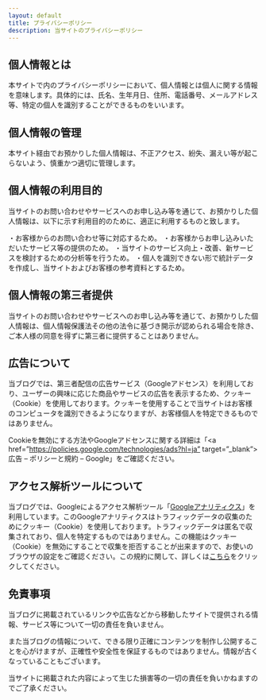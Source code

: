 ```yaml
---
layout: default
title: プライバシーポリシー
description: 当サイトのプライバシーポリシー
---
```


## 個人情報とは

本サイトで内のプライバシーポリシーにおいて、個人情報とは個人に関する情報を意味します。具体的には、氏名、生年月日、住所、電話番号、メールアドレス等、特定の個人を識別することができるものをいいます。

## 個人情報の管理

本サイト経由でお預かりした個人情報は、不正アクセス、紛失、漏えい等が起こらないよう、慎重かつ適切に管理します。

## 個人情報の利用目的

当サイトのお問い合わせやサービスへのお申し込み等を通じて、お預かりした個人情報は、以下に示す利用目的のために、適正に利用するものと致します。

・お客様からのお問い合わせ等に対応するため。
・お客様からお申し込みいただいたサービス等の提供のため。
・当サイトのサービス向上・改善、新サービスを検討するための分析等を行うため。
・個人を識別できない形で統計データを作成し、当サイトおよびお客様の参考資料とするため。

## 個人情報の第三者提供

当サイトのお問い合わせやサービスへのお申し込み等を通じて、お預かりした個人情報は、個人情報保護法その他の法令に基づき開示が認められる場合を除き、ご本人様の同意を得ずに第三者に提供することはありません。

## 広告について

当ブログでは、第三者配信の広告サービス（Googleアドセンス）を利用しており、ユーザーの興味に応じた商品やサービスの広告を表示するため、クッキー（Cookie）を使用しております。クッキーを使用することで当サイトはお客様のコンピュータを識別できるようになりますが、お客様個人を特定できるものではありません。


Cookieを無効にする方法やGoogleアドセンスに関する詳細は「<a href=”https://policies.google.com/technologies/ads?hl=ja” target=”_blank”>広告 – ポリシーと規約 – Google</a>」をご確認ください。

## アクセス解析ツールについて

当ブログでは、Googleによるアクセス解析ツール「<a href=”https://marketingplatform.google.com/intl/ja/about/analytics/” target=”_blank”>Googleアナリティクス</a>」を利用しています。このGoogleアナリティクスはトラフィックデータの収集のためにクッキー（Cookie）を使用しております。トラフィックデータは匿名で収集されており、個人を特定するものではありません。この機能はクッキー（Cookie）を無効にすることで収集を拒否することが出来ますので、お使いのブラウザの設定をご確認ください。この規約に関して、詳しくは<a href=”https://marketingplatform.google.com/about/analytics/terms/jp/” target=”_blank”>こちら</a>をクリックしてください。

## 免責事項

当ブログに掲載されているリンクや広告などから移動したサイトで提供される情報、サービス等について一切の責任を負いません。

また当ブログの情報について、できる限り正確にコンテンツを制作し公開することを心がけますが、正確性や安全性を保証するものではありません。情報が古くなっていることもございます。

当サイトに掲載された内容によって生じた損害等の一切の責任を負いかねますのでご了承ください。
